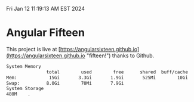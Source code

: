 Fri Jan 12 11:19:13 AM EST 2024

# Angular Fifteen


This project is live at [https://angularsixteen.github.io](https://angularsixteen.github.io "fifteen!") thanks to Github.

```bash
System Memory
               total        used        free      shared  buff/cache   available
Mem:            15Gi       3.3Gi       1.9Gi       525Mi        10Gi        11Gi
Swap:          8.0Gi        70Mi       7.9Gi
System Storage
480M	.
